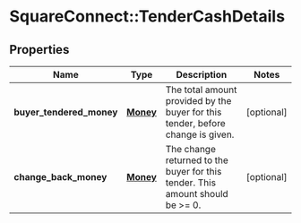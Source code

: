 # SquareConnect::TenderCashDetails

## Properties
Name | Type | Description | Notes
------------ | ------------- | ------------- | -------------
**buyer_tendered_money** | [**Money**](Money.md) | The total amount provided by the buyer for this tender, before change is given. | [optional] 
**change_back_money** | [**Money**](Money.md) | The change returned to the buyer for this tender. This amount should be &gt;&#x3D; 0. | [optional] 


